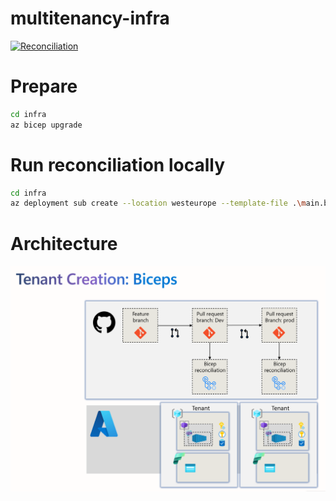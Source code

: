 # multitenancy-infra

[![Reconciliation](https://github.com/EmeaAppGbb/multitenancy-infra/actions/workflows/ci.yml/badge.svg)](https://github.com/EmeaAppGbb/multitenancy-infra/actions/workflows/ci.yml)


# Prepare 
```bash
cd infra
az bicep upgrade
```

# Run reconciliation locally
```bash
cd infra
az deployment sub create --location westeurope --template-file .\main.bicep --parameters .\main.DEV.bicepparam --what-if  
```

# Architecture
![Architecture](./readme-media/architecture.png)